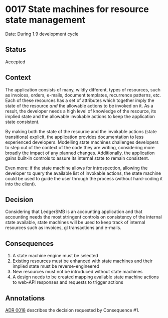 # 0017 State machines for resource state management

Date: During 1.9 development cycle

## Status

Accepted

## Context

The application consists of many, wildly different, types of resources, such
as invoices, orders, e-mails, document templates, recurrence patterns, etc.
Each of these resources has a set of attributes which together imply the state
of the resource *and* the allowable actions to be invoked on it.  As a result,
the developer needs a high level of knowledge of the resource, its implied state
and the allowable invokable actions to keep the application state consistent.

By making both the state of the resource and the invokable actions (state
transitions) explicit, the application provides documentation to less
experienced developers.  Modelling state machines challenges developers to
step out of the context of the code they are writing, considering more broadly
the impact of any planned changes.  Additionally, the application gains built-in
controls to assure its internal state to remain consistent.

Even more: if the state machine allows for introspection, allowing the
developer to query the available list of invokable actions, the state machine
could be used to guide the user through the process (without hard-coding it into
the client).


## Decision

Considering that LedgerSMB is an accounting application and that accounting needs
the most stringent controls on consistency of the internal state available, state
machines will be used to keep track of internal resources such as invoices,
gl transactions and e-mails.

## Consequences

1. A state machine engine must be selected
2. Existing resources must be enhanced with state machines
   and their implied state must be reverse-engineered
3. New resources must not be introduced without state machines
4. A design needs to be created mapping available state machine
   actions to web-API responses and requests to trigger actions

## Annotations

[ADR 0018](./0018-resource-state-machine-engine-with-dependency-injection.md)
describes the decision requested by Consequence #1.
